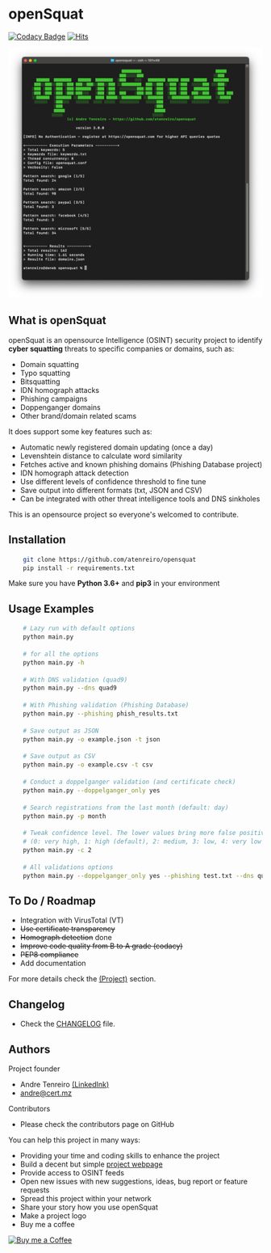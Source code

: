openSquat
====

[![Codacy Badge](https://api.codacy.com/project/badge/Grade/9231646e8ddf4efc9fb1f62f628df34a)](https://www.codacy.com/manual/atenreiro/opensquat?utm_source=github.com&amp;utm_medium=referral&amp;utm_content=atenreiro/opensquat&amp;utm_campaign=Badge_Grade)
[![Hits](https://hits.seeyoufarm.com/api/count/incr/badge.svg?url=https%3A%2F%2Fgithub.com%2Fatenreiro%2Fopensquat&count_bg=%2379C83D&title_bg=%23555555&icon=&icon_color=%23E7E7E7&title=hits&edge_flat=false)](https://hits.seeyoufarm.com)

![alt text](https://raw.githubusercontent.com/atenreiro/opensquat/master/screenshots/openSquat.PNG)

What is openSquat
-------------

openSquat is an opensource Intelligence (OSINT) security project to identify **cyber squatting** threats to specific companies or domains, such as:

*   Domain squatting
*   Typo squatting
*   Bitsquatting
*   IDN homograph attacks
*   Phishing campaigns
*   Doppenganger domains
*   Other brand/domain related scams

It does support some key features such as:

*   Automatic newly registered domain updating (once a day)
*   Levenshtein distance to calculate word similarity
*   Fetches active and known phishing domains (Phishing Database project)
*   IDN homograph attack detection
*   Use different levels of confidence threshold to fine tune
*   Save output into different formats (txt, JSON and CSV)
*   Can be integrated with other threat intelligence tools and DNS sinkholes

This is an opensource project so everyone's welcomed to contribute.

Installation
------------

```bash
    git clone https://github.com/atenreiro/opensquat
    pip install -r requirements.txt
```

Make sure you have **Python 3.6+** and **pip3** in your environment

Usage Examples
------------

```bash
    # Lazy run with default options
    python main.py

    # for all the options
    python main.py -h

    # With DNS validation (quad9)
    python main.py --dns quad9

    # With Phishing validation (Phishing Database)
    python main.py --phishing phish_results.txt

    # Save output as JSON
    python main.py -o example.json -t json

    # Save output as CSV
    python main.py -o example.csv -t csv

    # Conduct a doppelganger validation (and certificate check)
    python main.py --doppelganger_only yes

    # Search registrations from the last month (default: day)
    python main.py -p month

    # Tweak confidence level. The lower values bring more false positives
    # (0: very high, 1: high (default), 2: medium, 3: low, 4: very low
    python main.py -c 2

    # All validations options
    python main.py --doppelganger_only yes --phishing test.txt --dns quad9

```

To Do / Roadmap
-------------
*   Integration with VirusTotal (VT)
*   ~~Use certificate transparency~~
*   ~~Homograph detection~~ done
*   ~~Improve code quality from B to A grade (codacy)~~
*   ~~PEP8 compliance~~
*   Add documentation

For more details check the [(Project)](https://github.com/atenreiro/opensquat/projects) section.

Changelog
-------------
*   Check the [CHANGELOG](https://github.com/atenreiro/opensquat/blob/master/CHANGELOG) file.

Authors
-------------
Project founder
*   Andre Tenreiro [(LinkedInk)](https://www.linkedin.com/in/andretenreiro/)
*   [andre@cert.mz](mailto:andre@cert.mz)

Contributors
*   Please check the contributors page on GitHub

You can help this project in many ways:
*   Providing your time and coding skills to enhance the project
*   Build a decent but simple [project webpage](https://opensquat.com)
*   Provide access to OSINT feeds
*   Open new issues with new suggestions, ideas, bug report or feature requests
*   Spread this project within your network
*   Share your story how you use openSquat
*   Make a project logo
*   Buy me a coffee

[![Buy me a Coffee](https://www.ko-fi.com/img/githubbutton_sm.svg)](https://ko-fi.com/H2H81XC1Y)
